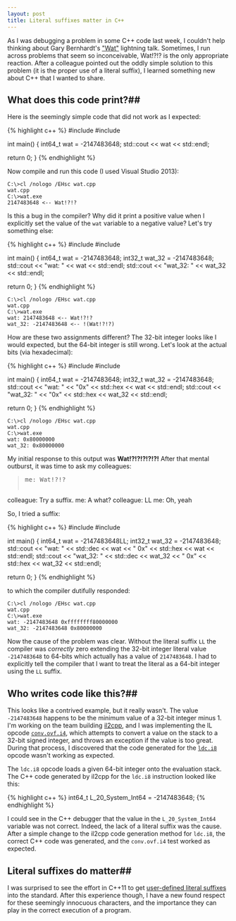 ```yaml
---
layout: post
title: Literal suffixes matter in C++
---
```

As I was debugging a problem in some C++ code last week, I couldn't help thinking about Gary Bernhardt's ["Wat"](https://www.destroyallsoftware.com/talks/wat) lightning talk. Sometimes, I run across problems that seem so inconceivable, Wat!?!? is the only appropriate reaction. After a colleague pointed out the oddly simple solution to this problem (it is the proper use of a literal suffix), I learned something new about C++ that I wanted to share.

## What does this code print?##
Here is the seemingly simple code that did not work as I expected:

{% highlight c++ %}
#include <iostream>
#include <cstdint>

int main() {
  int64_t wat = -2147483648;
  std::cout << wat << std::endl;

  return 0;
}
{% endhighlight %}

Now compile and run this code (I used Visual Studio 2013):

    C:\>cl /nologo /EHsc wat.cpp
    wat.cpp
    C:\>wat.exe
    2147483648 <-- Wat!?!?

Is this a bug in the compiler? Why did it print a positive value when I explicitly set the value of the `wat` variable to a negative value? Let's try something else:

{% highlight c++ %}
#include <iostream>
#include <cstdint>

int main() {
  int64_t wat = -2147483648;
  int32_t wat_32 = -2147483648;
  std::cout << "wat: " << wat << std::endl;
  std::cout << "wat_32: " << wat_32 << std::endl;

  return 0;
}
{% endhighlight %}

    C:\>cl /nologo /EHsc wat.cpp
    wat.cpp
    C:\>wat.exe
    wat: 2147483648 <-- Wat!?!?
    wat_32: -2147483648 <-- !(Wat!?!?)

How are these two assignments different? The 32-bit integer looks like I would expected, but the 64-bit integer is still wrong. Let's look at the actual bits (via hexadecimal):

{% highlight c++ %}
#include <iostream>
#include <cstdint>

int main() {
  int64_t wat = -2147483648;
  int32_t wat_32 = -2147483648;
  std::cout << "wat: " << "0x" << std::hex << wat << std::endl;
  std::cout << "wat_32: " << "0x" << std::hex << wat_32 << std::endl;

  return 0;
}
{% endhighlight %}

    C:\>cl /nologo /EHsc wat.cpp
    wat.cpp
    C:\>wat.exe
    wat: 0x80000000
    wat_32: 0x80000000

My initial response to this output was **Wat!?!?!?!?!?!** After that mental outburst, it was time to ask my colleagues:

> <pre>me: Wat!?!?
colleague: Try a suffix.
me: A what?
colleague: LL
me: Oh, yeah</pre>

So, I tried a suffix:

{% highlight c++ %}
#include <iostream>
#include <cstdint>

int main() {
  int64_t wat = -2147483648LL;
  int32_t wat_32 = -2147483648;
  std::cout << "wat: " << std::dec << wat << " 0x" << std::hex << wat << std::endl;
  std::cout << "wat_32: " << std::dec << wat_32 << " 0x" << std::hex << wat_32 << std::endl;

  return 0;
}
{% endhighlight %}

to which the compiler dutifully responded:

    C:\>cl /nologo /EHsc wat.cpp
    wat.cpp
    C:\>wat.exe
    wat: -2147483648 0xffffffff80000000
    wat_32: -2147483648 0x80000000

Now the cause of the problem was clear. Without the literal suffix `LL` the compiler was *correctly* zero extending the 32-bit integer literal value `-2147483648` to 64-bits which actually has a value of `2147483648`. I had to explicitly tell the compiler that I want to treat the literal as a 64-bit integer using the `LL` suffix.

## Who writes code like this?##
This looks like a contrived example, but it really wasn't. The value `-2147483648` happens to be the minimum value of a 32-bit integer minus 1. I'm working on the team building [il2cpp](http://blogs.unity3d.com/2014/05/20/the-future-of-scripting-in-unity/), and I was implementing the IL opcode [`conv.ovf.i4`](http://msdn.microsoft.com/en-us/library/system.reflection.emit.opcodes.conv_ovf_i4.aspx), which attempts to convert a value on the stack to a 32-bit signed integer, and throws an exception if the value is too great. During that process, I discovered that the code generated for the [`ldc.i8`](http://msdn.microsoft.com/en-us/library/system.reflection.emit.opcodes.ldc_i8.aspx) opcode wasn't working as expected.

The `ldc.i8` opcode loads a given 64-bit integer onto the evaluation stack. The C++ code generated by il2cpp for the `ldc.i8` instruction looked like this:

{% highlight c++ %}
int64_t L_20_System_Int64 = -2147483648;
{% endhighlight %}

I could see in the C++ debugger that the value in the `L_20_System_Int64` variable was not correct. Indeed, the lack of a literal suffix was the cause. After a simple change to the il2cpp code generation method for `ldc.i8`, the correct C++ code was generated, and the `conv.ovf.i4` test worked as expected.

## Literal suffixes do matter##
I was surprised to see the effort in C++11 to get [user-defined literal suffixes](http://en.cppreference.com/w/cpp/language/user_literal) into the standard. After this experience though, I have a new found respect for these seemingly innocuous characters, and the importance they can play in the correct execution of a program.
